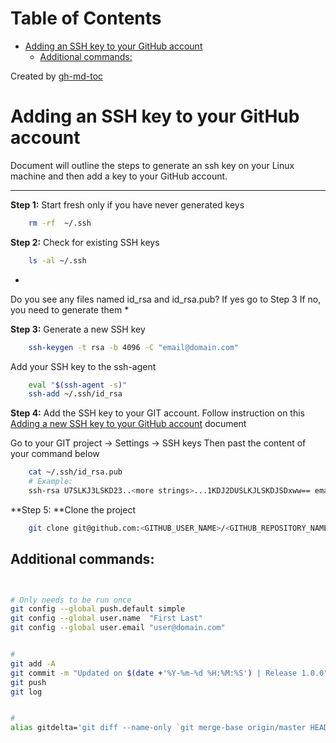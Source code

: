 
Table of Contents
=================

  * [Adding an SSH key to your GitHub account](#adding-an-ssh-key-to-your-github-account)
    * [Additional commands:](#additional-commands)

Created by [gh-md-toc](https://github.com/ekalinin/github-markdown-toc.go)


# Adding an SSH key to your GitHub account

Document will outline the steps to generate an ssh key on your Linux machine and then add a key to 
your GitHub account. 

----------

**Step 1:** Start fresh only if you have never generated keys

````bash
    rm -rf  ~/.ssh
````

**Step 2:** Check for existing SSH keys
````bash
    ls -al ~/.ssh
````

*
Do you see any files named id_rsa and id_rsa.pub?
If yes go to Step 3
If no, you need to generate them
*

**Step 3:** Generate a new SSH key
````bash
    ssh-keygen -t rsa -b 4096 -C "email@domain.com"
````

Add your SSH key to the ssh-agent
````bash
    eval "$(ssh-agent -s)"
    ssh-add ~/.ssh/id_rsa
````
    
**Step 4:** Add the SSH key to your GIT account.
Follow instruction on this [Adding a new SSH key to your GitHub account](https://docs.github.com/en/github/authenticating-to-github/adding-a-new-ssh-key-to-your-github-account) document

Go to your GIT project -> Settings -> SSH keys
Then past the content of your command below


````bash
    cat ~/.ssh/id_rsa.pub
    # Example:
    ssh-rsa U7SLKJ3LSKD23..<more strings>...1KDJ2DUSLKJLSKDJSDxww== email@domain.com

````

**Step 5: **Clone the project

````bash
    git clone git@github.com:<GITHUB_USER_NAME>/<GITHUB_REPOSITORY_NAME>.git --config core.sshCommand="ssh -i ~/.ssh/id_rsa"    
````

## Additional commands:

````bash


# Only needs to be run once
git config --global push.default simple
git config --global user.name  "First Last"
git config --global user.email "user@domain.com"


#
git add -A
git commit -m "Updated on $(date +'%Y-%m-%d %H:%M:%S') | Release 1.0.0"
git push
git log


#
alias gitdelta='git diff --name-only `git merge-base origin/master HEAD`'



````
